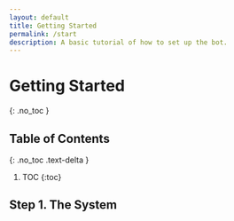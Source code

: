 ```yaml
---
layout: default
title: Getting Started
permalink: /start
description: A basic tutorial of how to set up the bot.
---
```


# Getting Started
{: .no_toc }

## Table of Contents
{: .no_toc .text-delta }

1. TOC
{:toc}

## Step 1. The System